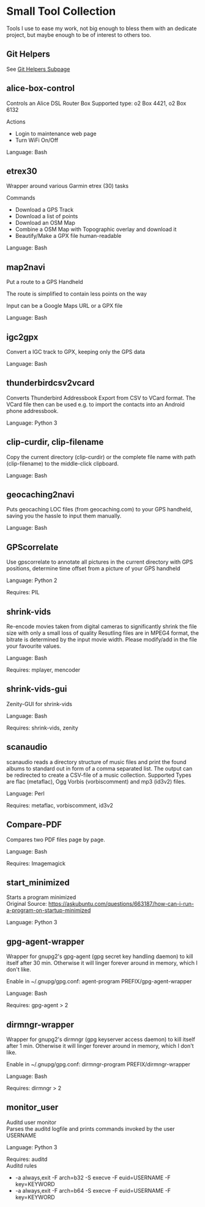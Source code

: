 Small Tool Collection
=====================

Tools I use to ease my work, not big enough to bless them with an
dedicate project, but maybe enough to be of interest to others too.


Git Helpers
-----------
See [Git Helpers Subpage](git-helpers/)


alice-box-control
-----------------
Controls an Alice DSL Router Box
Supported type: o2 Box 4421, o2 Box 6132

Actions
- Login to maintenance web page
- Turn WiFi On/Off

Language: Bash


etrex30
-------
Wrapper around various Garmin etrex (30) tasks

Commands
- Download a GPS Track
- Download a list of points
- Download an OSM Map
- Combine a OSM Map with Topographic overlay and download it
- Beautify/Make a GPX file human-readable

Language: Bash


map2navi
--------
Put a route to a GPS Handheld

The route is simplified to contain less points on the way

Input can be a Google Maps URL or a GPX file

Language: Bash


igc2gpx
--------
Convert a IGC track to GPX, keeping only the GPS data

Language: Bash


thunderbirdcsv2vcard
--------------------
Converts Thunderbird Addressbook Export from CSV to VCard format.
The VCard file then can be used e.g. to import the contacts into an Android phone
addressbook.

Language: Python 3


clip-curdir, clip-filename
--------------------------
Copy the current directory (clip-curdir) or the
complete file name with path (clip-filename)
to the middle-click clipboard.

Language: Bash


geocaching2navi
---------------
Puts geocaching LOC files (from geocaching.com) to your
GPS handheld, saving you the hassle to input them manually.

Language: Bash


GPScorrelate
------------
Use gpscorrelate to annotate all pictures in the current
directory with GPS positions, determine time offset from a picture
of your GPS handheld

Language: Python 2

Requires: PIL


shrink-vids
-----------
Re-encode movies taken from digital cameras to significantly shrink the file size
with only a small loss of quality
Resutling files are in MPEG4 format, the bitrate is determined by the input
movie width. Please modify/add in the file your favourite values.

Language: Bash

Requires: mplayer, mencoder

shrink-vids-gui
---------------
Zenity-GUI for shrink-vids

Language: Bash

Requires: shrink-vids, zenity

scanaudio
---------
scanaudio reads a directory structure of music files and
print the found albums to standard out in form of a comma separated list.
The output can be redirected to create a CSV-file of a music collection.
Supported Types are flac (metaflac), Ogg Vorbis (vorbiscomment) and
mp3 (id3v2) files.

Language: Perl

Requires: metaflac, vorbiscomment, id3v2


Compare-PDF
-----------
Compares two PDF files page by page.

Language: Bash

Requires: Imagemagick


start_minimized
----------------
Starts a program minimized  
Original Source: https://askubuntu.com/questions/663187/how-can-i-run-a-program-on-startup-minimized

Language: Python 3


gpg-agent-wrapper
-----------------
Wrapper for gnupg2's gpg-agent (gpg secret key handling daemon) to kill itself after 30 min.
Otherwise it will linger forever around in memory, which I don't like.

Enable in ~/.gnupg/gpg.conf:
agent-program PREFIX/gpg-agent-wrapper

Language: Bash

Requires: gpg-agent > 2


dirmngr-wrapper
---------------
Wrapper for gnupg2's dirmngr (gpg keyserver access daemon) to kill itself after 1 min.
Otherwise it will linger forever around in memory, which I don't like.

Enable in ~/.gnupg/gpg.conf:
dirmngr-program PREFIX/dirmngr-wrapper

Language: Bash

Requires: dirmngr > 2


monitor_user
------------
Auditd user monitor  
Parses the auditd logfile and prints commands invoked by the user USERNAME


Language: Python 3

Requires: auditd  
Auditd rules
- -a always,exit -F arch=b32 -S execve -F euid=USERNAME -F key=KEYWORD
- -a always,exit -F arch=b64 -S execve -F euid=USERNAME -F key=KEYWORD
